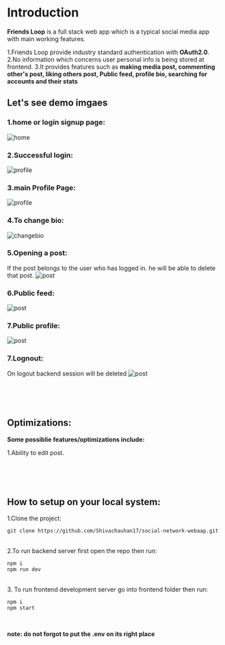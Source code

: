 # **Introduction**
**Friends Loop** is a full stack web app which is a typical social media app with main working features. 


1.Friends Loop provide industry standard authentication with **OAuth2.0**.<br>
2.No information which concerns user personal info is being stored at frontend.
3.It provides features such as **making media post, commenting other's post, liking others post, Public feed, profile bio, searching for accounts and their stats**



## **Let's see demo imgaes**<br>
### 1.home or login signup page:<br>
![home](https://res.cloudinary.com/dlsv5ndvq/image/upload/v1702573238/deom_social_app/bjmhropgnddstrv7k9ik.png)


### 2.Successful login:<br>
![profile](https://res.cloudinary.com/dlsv5ndvq/image/upload/v1702573241/deom_social_app/hkgdtdaerr56avigo2ly.png)


### 3.main Profile Page:<br>
![profile](https://res.cloudinary.com/dlsv5ndvq/image/upload/v1702573239/deom_social_app/bkc7t35vtjzhue5ryj2q.png)

### 4.To change bio:<br>
![changebio](https://res.cloudinary.com/dlsv5ndvq/image/upload/v1702573240/deom_social_app/z5e0adasejgseevuvnxj.png)

### 5.Opening a post:<br>
If the post belongs to the user who has logged in. he will be able to delete that post.
![post](https://res.cloudinary.com/dlsv5ndvq/image/upload/v1702573240/deom_social_app/vlinojwzcoarsh1qskxk.png)


### 6.Public feed:<br>
![post](https://res.cloudinary.com/dlsv5ndvq/image/upload/v1702573240/deom_social_app/mmkh9ogq5kck11cywd0w.png)

### 7.Public profile:<br>
![post](https://res.cloudinary.com/dlsv5ndvq/image/upload/v1702573240/deom_social_app/xohsq9dctdyo1hn49fpw.png)

### 7.Lognout:<br>
On logout backend session will be deleted
![post](https://res.cloudinary.com/dlsv5ndvq/image/upload/v1702573239/deom_social_app/u0zdcktjw7dd6xhr8jjx.png)


<br>
<br>
<br>

## **Optimizations**:<br>
**Some possiblie features/optimizations include:**

1.Ability to edit post.<br>

<br>
<br>
<br>


## How to setup on your local system:<br>

1.Clone the project:
``` 
git clone https://github.com/Shivachauhan17/social-network-webaap.git
```
<br>
2.To run backend server first open the repo then run:<br>

```
npm i 
npm run dev
```

<br>
3. To run frontend development server go into frontend folder then run:

```
npm i
npm start
```
<br>

**note: do not forgot to put the .env on its right place**
 


